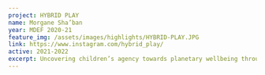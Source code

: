 ```yaml
---
project: HYBRID PLAY
name: Morgane Sha’ban
year: MDEF 2020-21
feature_img: /assets/images/highlights/HYBRID-PLAY.JPG
link: https://www.instagram.com/hybrid_play/
active: 2021-2022
excerpt: Uncovering children’s agency towards planetary wellbeing through play and emergent craft
---
```

